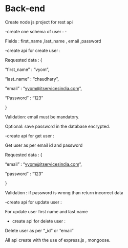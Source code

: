 # Back-end

Create node js project for rest api 





-create one schema of user : - 

Fields : first_name ,last_name , email ,password 





-create api for create user : 

Requested data :  {

“first_name” : “vyom”,

“last_name” : “chaudhary”,

“email” : “vyom@itservicesindia.com”,

“Password” : “123”

}

Validation: email must be mandatory.

Optional: save password in the database encrypted.





-create api for get user : 



Get user as per email id and password 

Requested data : {

“email” : “vyom@itservicesindia.com”,

“password” : “123”

}

Validation : if password is wrong than return incorrect data 





-create api for update user :



For update user first name and last name



 - create api for delete user : 



Delete user as per “_id” or “email”







All api create with the use of express.js , mongoose.

